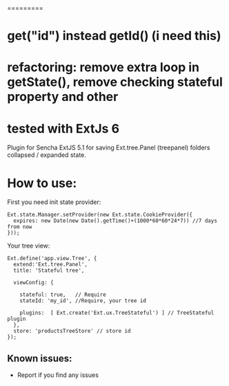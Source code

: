 =========
# get("id") instead getId() (i need this)
# refactoring: remove extra loop in getState(), remove checking stateful property and other
# tested with ExtJs 6

Plugin for Sencha ExtJS 5.1 for saving Ext.tree.Panel (treepanel) folders collapsed / expanded state.

How to use:
===========

First you need init state provider:

    Ext.state.Manager.setProvider(new Ext.state.CookieProvider({
      expires: new Date(new Date().getTime()+(1000*60*60*24*7)) //7 days from now
    }));

Your tree view:

    Ext.define('app.view.Tree', {
      extend:'Ext.tree.Panel',
      title: 'Stateful tree',
    
      viewConfig: {
    
        stateful: true,   // Require
        stateId: 'my_id', //Require, your tree id 
        
        plugins:  [ Ext.create('Ext.ux.TreeStateful') ] // TreeStateful plugin
      },
      store: 'productsTreeStore' // store id
    });



Known issues:
-----------

 -  Report if you find any issues
